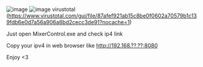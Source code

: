 ![image](https://github.com/user-attachments/assets/8c0425ea-7681-4d4a-b29b-ceee14ed63e8)
![image](https://github.com/user-attachments/assets/eec32442-ad94-4830-ad1a-bf6ea9c5da12)
virustotal (https://www.virustotal.com/gui/file/87afef921ab15c8be0f0602a70579b1c139fdb6e0d7a56a906a6bd2cecc3de91?nocache=1)


Just open MixerControl.exe and check ip4 link

Copy your ipv4 in web browser like http://192.168.??.??:8080

Enjoy <3
